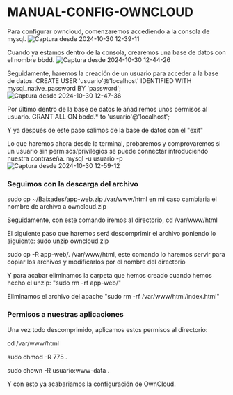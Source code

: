 # MANUAL-CONFIG-OWNCLOUD

Para configurar owncloud, comenzaremos accediendo a la consola de mysql.
![Captura desde 2024-10-30 12-39-11](https://github.com/user-attachments/assets/83318904-9100-4e89-8f82-86c7b2a18a91)

Cuando ya estamos dentro de la consola, crearemos una base de datos con el nombre bbdd.
![Captura desde 2024-10-30 12-44-26](https://github.com/user-attachments/assets/cc1db9e5-c704-4bef-a0b6-648e8cbf3016)

Seguidamente, haremos la creación de un usuario para acceder a la base de datos.
CREATE USER 'usuario'@'localhost' IDENTIFIED WITH mysql_native_password BY 'password';
![Captura desde 2024-10-30 12-47-36](https://github.com/user-attachments/assets/28a94ce1-9455-4c85-b944-caa21b5e9847)

Por último dentro de la base de datos le añadiremos unos permisos al usuario.
GRANT ALL ON bbdd.* to 'usuario'@'localhost';

Y ya después de este paso salimos de la base de datos con el "exit"

Lo que haremos ahora desde la terminal, probaremos y comprovaremos si un usuario sin permisos/privilegios se puede connectar introduciendo nuestra contraseña. 
mysql -u usuario -p
![Captura desde 2024-10-30 12-59-12](https://github.com/user-attachments/assets/3f1b3467-3f80-4710-bcc4-8bd159013a27)

### Seguimos con la descarga del archivo

sudo cp ~/Baixades/app-web.zip /var/www/html en mi caso cambiaria el nombre de archivo a owncloud.zip

Seguidamente, con este comando iremos al directorio, cd /var/www/html

El siguiente paso que haremos será descomprimir el archivo poniendo lo siguiente: sudo unzip owncloud.zip

sudo cp -R app-web/. /var/www/html, este comando lo haremos servir para copiar los archivos y modificarlos por el nombre del directorio

Y para acabar eliminamos la carpeta que hemos creado cuando hemos hecho el unzip: "sudo rm -rf app-web/"

Eliminamos el archivo del apache "sudo rm -rf /var/www/html/index.html"

### Permisos a nuestras aplicaciones

Una vez todo descomprimido, aplicamos estos permisos al directorio:

cd /var/www/html

sudo chmod -R 775 .

sudo chown -R usuario:www-data .

Y con esto ya acabariamos la configuración de OwnCloud.
